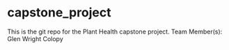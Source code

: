 # capstone_project
This is the git repo for the Plant Health capstone project.
Team Member(s): Glen Wright Colopy
